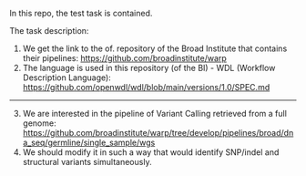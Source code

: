 In this repo, the test task is contained.

The task description:  
1. We get the link to the of. repository of the Broad Institute that contains their pipelines: https://github.com/broadinstitute/warp  
2. The language is used in this repository (of the BI) - WDL (Workflow Description Language): https://github.com/openwdl/wdl/blob/main/versions/1.0/SPEC.md
____________________________________________
3. We are interested in the pipeline of Variant Calling retrieved from a full genome: https://github.com/broadinstitute/warp/tree/develop/pipelines/broad/dna_seq/germline/single_sample/wgs
4. We should modify it in such a way that would identify SNP/indel and structural variants simultaneously.
